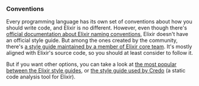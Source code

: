 ### Conventions

Every programming language has its own set of conventions about how you should write code, and Elixir is no different. However, even though there's [official documentation about Elixir naming conventions](https://hexdocs.pm/elixir/naming-conventions.html), Elixir doesn't have an official style guide. But among the ones created by the community, there's [a style guide maintained by a member of Elixir core team](https://github.com/lexmag/elixir-style-guide). It's mostly aligned with Elixir's source code, so you should at least consider to follow it.

But if you want other options, you can take a look at [the most popular between the Elixir style guides](https://github.com/christopheradams/elixir_style_guide), or [the style guide used by Credo](https://github.com/rrrene/elixir-style-guide) (a static code analysis tool for Elixir).
